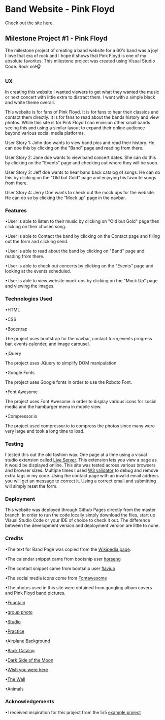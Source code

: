# Band Website - Pink Floyd

Check out the site [here.](https://thestarvingcoder.github.io/favorite_band/)

## Milestone Project #1 - Pink Floyd

The milestone project of creating a band website for a 60's band was a joy! I love that era of rock and I hope it shows that Pink Floyd is one of my absolute favorites. This milestone project was created using Visual Studio Code. Rock on!🎧

### UX

In creating this website I wanted viewers to get what they wanted the music or next concert with little extra to distract them. I went with a simple black and white theme overall.

This website is for fans of Pink Floyd. It is for fans to hear their classics and contact them directly. It is for fans to read about the bands history and view photos. While this site is for Pink Floyd I can envision other small bands seeing this and using a similar layout to expand their online audience beyond various social media platforms.

User Story 1:
John doe wants to view band pics and read their history. He can doe this by clicking on the "Band" page and reading from there.

User Story 2:
Jane doe wants to view band concert dates. She can do this by clicking on the "Events" page and checking out where they will be soon.

User Story 3:
Jeff doe wants to hear band back catalog of songs. He can do this by clicking on the "Old but Gold" page and enjoying his favorite songs from there.

User Story 4:
Jerry Doe wants to check out the mock ups for the website. He can do so by clicking the "Mock up" page in the navbar.

### Features

•User is able to listen to their music by clicking on "Old but Gold" page then clicking on their chosen song.

•User is able to Contact the band by clicking on the Contact page and filling out the form and clicking send.

•User is able to read about the band by clicking on "Band" page and reading from there.

•User is able to check out concerts by clicking on the "Events" page and looking at the events scheduled.

•User is able to view website mock ups by clicking on the "Mock Up" page and viewing the images.

### Technologies Used

•HTML

•CSS

•Bootstrap

The project uses bootstrap for the navbar, contact form,events progress bar, events calender, and image carousel.

•jQuery

The project uses JQuery to simplify DOM manipulation.

•Google Fonts

The project uses Google fonts in order to use the Roboto Font.

•Font Awesome

The project uses Font Awesome in order to display various icons for social media and the hamburger menu in mobile view.

•Compressor.io

The project used compressor.io to compress the photos since many were very large and took a long time to load.

### Testing

I tested this out the old fashion way. One page at a time using a visual studio extension called [Live Server](https://marketplace.visualstudio.com/items?itemName=ritwickdey.LiveServer). This extension lets you view a page as it would be displayed online.
 This site was tested across various browsers and browser sizes. Multiple times I used [W3 validator](https://validator.w3.org/) to debug and remove extra tags in my code. Using the contact page with an invalid email address you will get an message to correct it. Using a correct email and submitting will simply reset the form.

### Deployment

This website was deployed through Github Pages directly from the master branch. In order to run the code locally simply download the files, start up Visual Studio Code or your IDE of choice to check it out. The difference between the development version and deployment version are little to none.

### Credits

•The text for Band Page was copied from the [Wikipedia page](https://en.wikipedia.org/wiki/Pink_Floyd).

•The calendar snippet came from bootsnip user [horseng](https://bootsnipp.com/snippets/VgzeR)

•The contact snippet came from bootsnip user [flaviub](https://bootsnipp.com/snippets/Q0k96)

•The social media icons come from [Fontawesome](https://fontawesome.com/)

•The photos used in this site were obtained from googling album covers and Pink Floyd band pictures.

•[Fountain](https://www.pixelstalk.net/pink-floyd-band-wallpapers/)

•[group photo](https://ryanmenefee.wordpress.com/2013/02/03/pink-floyds-the-dark-side-of-the-moon/)

•[Studio](https://www.newsweek.com/nick-mason-pink-floyds-longest-serving-officer-endless-river-and-end-pink-282205)

•[Practice](http://getwallpapers.com/search?term=pink+floyd)

•[Airplane Background](https://co.pinterest.com/pin/393924298626423026/)

•[Back Catalog](https://elsiitk.files.wordpress.com/2015/02/women_music_pink_floyd_back_indoors_bodypainting_sitting_bands_album_covers_swimming_pools_70_s_albums_band_girls_catalogue_desktop_3065x1981_wallpaper-426783.jpg)

•[Dark Side of the Moon](https://youtubemusicsucks.com/wp-content/uploads/2016/12/pink-floyd-the-dark-side-of-the-moon.jpg)

•[Wish you were here](https://jbonamassa.com/wp-content/uploads/2016/10/pink-floyd-wish-you-were-here-wallpaper.jpg)

•[The Wall](https://desertpeace.files.wordpress.com/2010/07/pink-floyd.jpg)

•[Animals](https://thinkingscifi.files.wordpress.com/2014/07/pink-floyd-animals.jpg)

### Acknowledgements

•I received inspiration for this project from the 5/5 [example project](https://code-institute-solutions.github.io/StudentExampleProjectGradeFive/)
